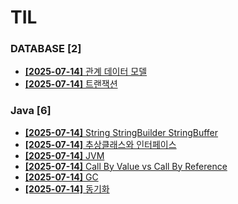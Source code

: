 # TIL
 
### DATABASE [2]
- [**[2025-07-14]**  관계 데이터 모델](https://github.com/A-lass/TIL/blob/main/DATABASE/관계_데이터_모델.md)
- [**[2025-07-14]**  트랜잭션](https://github.com/A-lass/TIL/blob/main/DATABASE/트랜잭션.md)
### Java [6]
- [**[2025-07-14]**  String StringBuilder StringBuffer](https://github.com/A-lass/TIL/blob/main/Java/String_StringBuilder_StringBuffer.md)
- [**[2025-07-14]**  추상클래스와 인터페이스](https://github.com/A-lass/TIL/blob/main/Java/추상클래스와_인터페이스.md)
- [**[2025-07-14]**  JVM](https://github.com/A-lass/TIL/blob/main/Java/JVM.md)
- [**[2025-07-14]**  Call By Value vs Call By Reference](https://github.com/A-lass/TIL/blob/main/Java/Call_By_Value_vs_Call_By_Reference.md)
- [**[2025-07-14]**  GC](https://github.com/A-lass/TIL/blob/main/Java/GC.md)
- [**[2025-07-14]**  동기화](https://github.com/A-lass/TIL/blob/main/Java/동기화.md)

